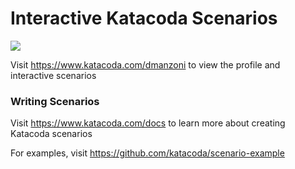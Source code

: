 # Interactive Katacoda Scenarios

[![](http://shields.katacoda.com/katacoda/dmanzoni/count.svg)](https://www.katacoda.com/dmanzoni "Get your profile on Katacoda.com")

Visit https://www.katacoda.com/dmanzoni to view the profile and interactive scenarios

### Writing Scenarios
Visit https://www.katacoda.com/docs to learn more about creating Katacoda scenarios

For examples, visit https://github.com/katacoda/scenario-example
